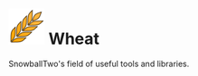 

# ![alt text](https://github.com/SnowballTwo/Wheat/blob/master/icon.png "What icon") Wheat

SnowballTwo's field of useful tools and libraries.
